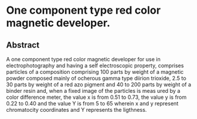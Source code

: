 # One component type red color magnetic developer.

## Abstract
A one component type red color magnetic developer for use in electrophotography and having a self electroscopic property, comprises particles of a composition comprising 100 parts by weight of a magnetic powder composed mainly of ocherous gamma type diirion trioxide, 2.5 to 30 parts by weight of a red azo pigment and 40 to 200 parts by weight of a binder resin and, when a fixed image of the particles is meas ured by a color difference meter, the value x is from 0.51 to 0.73, the value y is from 0.22 to 0.40 and the value Y is from 5 to 65 wherein x and y represent chromatocity coordinates and Y represents the ligthness.